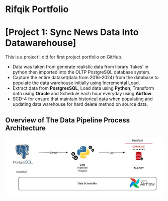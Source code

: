 # Rifqik Portfolio

# [Project 1: Sync News Data Into Datawarehouse]
This is a project I did for first project portfolio on GitHub.

* Data was taken from generate realistic data from library 'fakes' in python then imported into the OLTP PostgreSQL database system.
* Capture the entire dataset(data from 2016-2024) from the database to populate the data warehouse initially using Incremental Load.
* Extract data from **PostgresSQL**, Load data using **Python**, Transform data using **Oracle** and Schedule each hour everyday using **Airflow**.
* SCD-4 for ensure that maintain historical data when populating and updating data warehouse for hard delete method on source data.

## Overview of The Data Pipeline Process Architecture  
![](Images/ArchitectureETLProcess.JPG)
